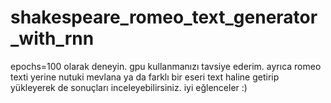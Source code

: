 # shakespeare_romeo_text_generator_with_rnn

epochs=100 olarak deneyin.
gpu kullanmanızı tavsiye ederim.
ayrıca romeo texti yerine nutuki mevlana ya da farklı bir eseri text haline getirip yükleyerek de sonuçları inceleyebilirsiniz.
iyi eğlenceler :)
 

